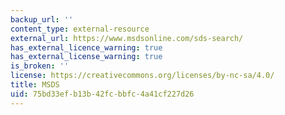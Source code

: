 ```yaml
---
backup_url: ''
content_type: external-resource
external_url: https://www.msdsonline.com/sds-search/
has_external_licence_warning: true
has_external_license_warning: true
is_broken: ''
license: https://creativecommons.org/licenses/by-nc-sa/4.0/
title: MSDS
uid: 75bd33ef-b13b-42fc-bbfc-4a41cf227d26
---
```

